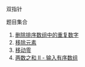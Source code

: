 双指针

题目集合
1. [删除排序数组中的重复数字](./0026_remove_duplicates_from_sorted_array.ts)
2. [移除元素](./0027_remove_element.ts)
3. [移动零](./0283_move_zeroes.ts)
4. [两数之和 II - 输入有序数组](./0167_two_sum_ii_input_array_is_sorted.ts)
